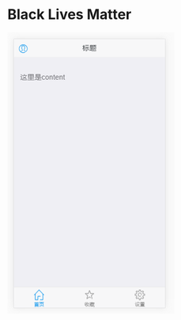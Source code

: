 # Black Lives Matter
![Image text](https://raw.githubusercontent.com/hongmaju/light7Local/master/img/productShow/20170518152848.png)
